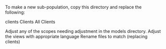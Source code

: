 To make a new sub-population, copy this directory and replace the following:

clients
Clients
All Clients

Adjust any of the scopes needing adjustment in the models directory.
Adjust the views with appropriate language
Rename files to match (replacing clients)